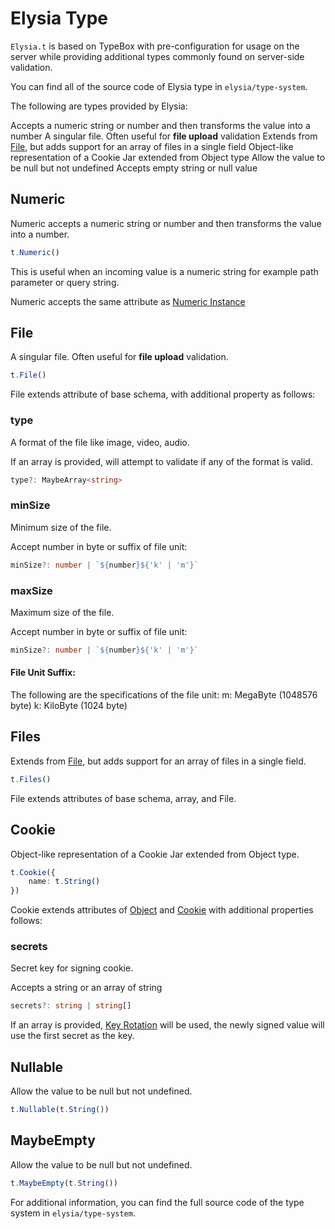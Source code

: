 <script setup>
    import Card from '../../components/nearl/card.vue'
    import Deck from '../../components/nearl/card-deck.vue'
</script>

# Elysia Type
`Elysia.t` is based on TypeBox with pre-configuration for usage on the server while providing additional types commonly found on server-side validation.

You can find all of the source code of Elysia type in `elysia/type-system`.

The following are types provided by Elysia:

<Deck>
    <Card title="Numeric" href="#numeric">
        Accepts a numeric string or number and then transforms the value into a number
    </Card>
    <Card title="File" href="#file">
        A singular file. Often useful for <strong>file upload</strong> validation
    </Card>
    <Card title="Files" href="#files">
        Extends from <a href="#file">File</a>, but adds support for an array of files in a single field
    </Card>
    <Card title="Cookie" href="#cookie">
        Object-like representation of a Cookie Jar extended from Object type
    </Card>
    <Card title="Nullable" href="#nullable">
    Allow the value to be null but not undefined
    </Card>
    <Card title="Maybe Empty" href="#maybeempty">
        Accepts empty string or null value
    </Card>
</Deck>

## Numeric
Numeric accepts a numeric string or number and then transforms the value into a number.

```typescript
t.Numeric()
```

This is useful when an incoming value is a numeric string for example path parameter or query string.

Numeric accepts the same attribute as [Numeric Instance](https://json-schema.org/draft/2020-12/json-schema-validation#name-validation-keywords-for-num)

## File
A singular file. Often useful for **file upload** validation.

```typescript
t.File()
```

File extends attribute of base schema, with additional property as follows:

### type
A format of the file like image, video, audio.

If an array is provided, will attempt to validate if any of the format is valid.

```typescript
type?: MaybeArray<string>
```

### minSize
Minimum size of the file.

Accept number in byte or suffix of file unit:
```typescript
minSize?: number | `${number}${'k' | 'm'}`
```

### maxSize
Maximum size of the file.

Accept number in byte or suffix of file unit:
```typescript
minSize?: number | `${number}${'k' | 'm'}`
```

#### File Unit Suffix:
The following are the specifications of the file unit:
m: MegaByte (1048576 byte)
k: KiloByte (1024 byte)

## Files
Extends from [File](#file), but adds support for an array of files in a single field.

```typescript
t.Files()
```

File extends attributes of base schema, array, and File.

## Cookie
Object-like representation of a Cookie Jar extended from Object type.

```typescript
t.Cookie({
    name: t.String()
})
```

Cookie extends attributes of [Object](https://json-schema.org/draft/2020-12/json-schema-validation#name-validation-keywords-for-obj) and [Cookie](https://github.com/jshttp/cookie#options-1) with additional properties follows:

### secrets
Secret key for signing cookie.

Accepts a string or an array of string
```typescript
secrets?: string | string[]
```

If an array is provided, [Key Rotation](https://crypto.stackexchange.com/questions/41796/whats-the-purpose-of-key-rotation) will be used, the newly signed value will use the first secret as the key.

## Nullable
Allow the value to be null but not undefined.

```typescript
t.Nullable(t.String())
```

## MaybeEmpty
Allow the value to be null but not undefined.
```typescript
t.MaybeEmpty(t.String())
```

For additional information, you can find the full source code of the type system in `elysia/type-system`.
